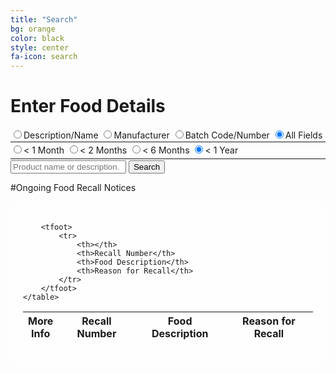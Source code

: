 ```yaml
---
title: "Search"
bg: orange
color: black
style: center
fa-icon: search
---
```


<h1 id="searchHeader">Enter Food Details</h1>

<div class="searchform">
	<span style="margin-top: 5px; width: 100%;">
		<span style="white-space: nowrap;"><input type="radio" name="searchtype" id="radioDesc" value="product_description">Description/Name</input></span>
		<span style="white-space: nowrap;"><input type="radio" name="searchtype" id="radioManu" value="product_description.recalling_firm">Manufacturer</input></span>
		<span style="white-space: nowrap;"><input type="radio" name="searchtype" id="radioBatc" value="code_info.product_description">Batch Code/Number</input></span>
		<span style="white-space: nowrap;"><input type="radio" name="searchtype" id="radioAny" value="" checked="checked">All Fields</input></span>
	</span>
	<hr style="width: 100%; margin-bottom: 2px; margin-top: 2px;"/>
	<span style="margin-top: 5px; width: 100%;">
		<span style="white-space: nowrap;"><input type="radio" name="searchdate" id="radioMonth" value="">&lt; 1 Month</input></span>
		<span style="white-space: nowrap;"><input type="radio" name="searchdate" id="radioTwoMonth" value="">&lt; 2 Months</input></span>
		<span style="white-space: nowrap;"><input type="radio" name="searchdate" id="radioSixMonth" value="">&lt; 6 Months</input></span>
		<span style="white-space: nowrap;"><input type="radio" name="searchdate" id="radioTwelveMonth" value="" checked="checked">&lt; 1 Year</input></span>
	</span>
	<hr style="width: 100%; margin-bottom: 2px; margin-top: 5px;"/>
	<input id="searchTextbox" type="text" placeholder="Product name or description.">
	<button id="searchButton">
		Search
	</button>
</div>

#Ongoing Food Recall Notices

<div class="table-responsive box-shadowed" style="background-color: rgba(255, 255, 255, .8); border-radius: 10px; padding: 20px;">
	<table id="recallTable" class="display" cellspacing="0" width="calc(100% - 20px)">
		<thead>
			<tr>
				<th width="32px">More Info</th>
				<th>Recall Number</th>
				<th>Food Description</th>
				<th>Reason for Recall</th>
			</tr>
		</thead>
 
		<tfoot>
			<tr>
				<th></th>
				<th>Recall Number</th>
				<th>Food Description</th>
				<th>Reason for Recall</th>
			</tr>
		</tfoot>
	</table>
</div>

<div id="shareDiv" class="box-shadowed" style="background-color: rgba(255, 255, 255, .8); border-radius: 10px; padding: 20px; width: 100%; display: none; margin-top: 10px;">
	<h3 style="float: left;">Share Results:</h3>
	<h3 style="float: right; margin-left: 5px; margin-right: 5px; padding-left: 0px; padding-right: 0px;">
		<a style="float: right;" id="shareTwitter" href="/" target="_blank" alt="Share on Twitter!"><i class="fa fa-twitter"></i></a>
	</h3>
	<h3 style="float: right; margin-left: 5px; margin-right: 5px; padding-left: 0px; padding-right: 0px;">
		<a style="float: right;" id="shareFacebook" href="/" target="_blank" alt="Share on Facebook!"><i class="fa fa-facebook"></i></a>
	</h3>
	<h3 style="float: right; margin-left: 5px; margin-right: 5px; padding-left: 0px; padding-right: 0px;">
		<a style="float: right;" id="shareGoogle" href="/" target="_blank" alt="Share on Google+!"><i class="fa fa-google-plus"></i></a>
	</h3>
		
	<input type="textbox" style="width: 100%;" id="searchURL" value="http://www.usfoodrecall.com/#information"></input>
</div>